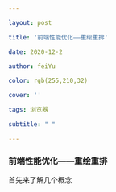 ```yaml
---

layout: post

title: '前端性能优化——重绘重排'

date: 2020-12-2

author: feiYu

color: rgb(255,210,32)

cover: ''

tags: 浏览器

subtitle: " "

---
```


### 前端性能优化——重绘重排

首先来了解几个概念

> 

